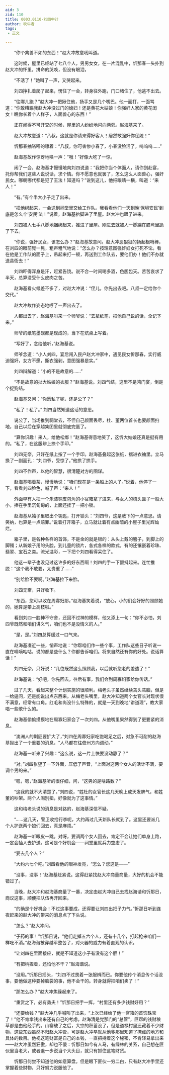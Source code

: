 ```yaml
---
aid: 3
zid: 110
title: 0003.0110-刘四中计
author: 吹牛者
tags: 
 - 正文

---
```




　　“你个禽兽不如的东西！”赵大冲故意吼叫道。

　　这时候，屋里已经站了七八个人，男男女女，在一片混乱中，忻那春一头扑到赵大冲的怀里，拼命的哭唤，但没有眼泪，

　　“不活了！”她叫了一声，又哭起来。

　　刘四挣扎着爬了起来，愣住了一会，转身往外跑，门口堵住了，他逃不出去。

　　“往哪儿跑？”赵大冲一把揪住他，扬手又是几个嘴巴。他一面打，一面骂道：“你敢糟蹋我赵大冲没过门的媳妇！还是黄花大姑娘！你强奸人家的黄花闺女！瞧你长着个人样子，人面兽心的东西！”

　　正在闹得不可开交的时候，屋里的人纷纷地闪向两旁。赵海基来了。

　　赵大冲故意道：“八叔，这就是你请来得好客人！居然敢强奸你侄媳！”

　　忻那春抽嗒嗒的嚎着：“八叔，你可害惨小春了，小春没脸活了，呜呜呜……”

　　赵海基故作惊讶地唤一声：“哦！”好像大吃了一惊。

　　闹了一会，赵海基才慢慢地向刘四说道：“我把你当个体面人，请你到赴宴，托你帮我们这些人说说话，求个情。你不愿意也就罢了，怎么这么人面兽心，强奸民女。哪朝哪代都是犯了王法！知道吗？”说到这儿，他把眼睛一横，叫道：“来人！”

　　“有。”有个半大小子走了出来。

　　“把他绑起来，一会送到祠堂里交给工作队。我看看他们一天到晚‘保境安民’到底是怎么个‘安民’法！”说着，赵海基抬脚进了里屋。赵大冲也跟了进来。

　　刘四被人七手八脚地捆绑起来，推进了里屋。刚进去就被人一脚踹在膝弯里跪了下去。

　　“你说，强奸民女，该怎么办？”赵海基故意问。赵大冲恶狠狠的扬起根哨棒，在刘四的眼前晃一晃，粗声粗气地说：“怎么办？按理意图强奸妇女打死不论。看在他是工作队的面子上，吊起来打一顿，再送到工作队去，要他们办！他们不办就送县衙去！”

　　刘四吓得浑身是汗，赶紧告饶。说不合一时间喝多酒，色胆包天。苦苦哀求了半天，总算没受什么皮肉之苦。

　　赵海基看火候差不多了，对赵大冲说：“侄儿，你先出去吧。八叔一定给你个交代。”

　　赵大冲故作姿态地哼了一声出去了。

　　人都出去了，赵海基叫来一个师爷说：“去拿纸笔，把他自己说的话，全记下来。”

　　师爷的纸笔墨砚都是现成的，当下在炕桌上写着。

　　“写好了，念给他听，”赵海基说。

　　师爷念道：“小人刘四，宴后闯入民户赵大冲家中，遇见民女忻那春，实行威迫强奸，女方不愿，撕衣强剥，意图强暴是实。”

　　刘四辩解道：“小的不是故意的……”

　　“不是故意的扯大姑娘的衣服？”赵海基说。刘四气结，这里不是鸿门宴，倒是个捉狗结。

　　赵海基又问：“你愿私了呢，还是公了？”

　　“私了！私了。” 刘四当然知道这话的意思。

　　说公了，当场推到祠堂去，不但自己颜面丢尽，杜、董两位首长也要颜面扫地，自己以后在穿越集团里就彻底完蛋了。

　　“算你识趣！来人，给他松绑！”赵海基得意地笑了，这忻大姑娘还真是挺有用的。“私了，在这服辨上捺个手印。”

　　刘四无奈，只好在纸上按了一个手印。赵海基叠起这张纸，揣进衣袖里。立马换了一副面孔：“刘四爷，受惊了。”他拱了拱手。

　　刘四不作声，以他的智慧，很清楚对方的图谋。

　　赵海基喝着茶，慢慢地说：“咱们现在是一条船上的人了。”说着，他停了一下，看看刘四脸色，喊了声：“来人！”

　　外面早有人把一个朱漆铜皮包角的小官箱拿了进来，与女人的梳头匣子一般大小，捧在手里沉甸甸的，上面还挂了一把小锁。

　　赵海基从袖子里取出个钥匙，打开锁头：“刘四爷，这是敝下的一点意思。请笑纳，也算是一点赔罪。”说着打开箱子，立马就让着有点幽暗的小屋子里光辉灿烂。

　　箱子里，是各种各样的首饰，不是金的就是银的：从头上戴的簪子，到脚上的脚镯；从新娘子用的头脸，到儿童的锁片，各式各样的款式，有的还镶嵌着珍珠、翡翠、宝石之类。流光溢彩，一下把个刘四看得呆住了。

　　他这一辈子也没见过这许多的好东西啊！刘四的手一下颤抖起来。连忙推脱：“这个我不敢要，太贵重了……”

　　“别给脸不要啊。”赵海基拉下来脸。

　　刘四无奈，只好收下。

　　“东西，您可以收在周寡妇那。”赵海基笑着说，“放心，小的们会好好的照顾她的，她算是攀上高枝啦。”

　　看到刘四一脸神不守舍，还回不过神的模样，他又添上一句：“你不必怕，刘四爷既然和咱们讲义气，咱们也不是没情义的人。”

　　“是，是。”刘四总算缓过一口气来。

　　赵海基凑近一些，悄声地说：“你帮咱们作一些个事，工作队这些日子听说一直在嘀嘀咕咕，说的都是些什么？你都告诉咱们。将来自然还有你的好处。说话算话！”

　　刘四无奈，只好说：“几位既然这么照顾我，以后就听您老的差遣了！”

　　赵海基说：“好吧，你先回去，往后有事，我们会到周寡妇家给你传话。”

　　过了几天，看起来整个计划实施的很顺利。梅老头子虽然继续蔫头蔫脑，但是一给逼问，还是能说出点东西来。从梅老头嘴里，赵大冲知道两个女官长对现状很不满意，经常有口角。红毛和尚没什么特殊的，就是一天到晚地“讲道理”，教大家唱一些歌什么的。

　　赵海基偷偷摸摸地在周寡妇家会了一次刘四。从他嘴里果然得到了更要紧的消息。

　　“澳洲人的剿匪要扩大了，”刘四在周寡妇家吃饱喝足之后，对急不可耐的赵海基抛出了一个重要的消息，“人马都在往儋州方向调动。”

　　赵海基一听来了兴趣：“这么说，这一片上快要没动静了？”

　　“对。”刘四张望了一下外面，压低了声音，“上面对这两个女人的活计不满，要调个男的来。”

　　“嗯，嗯，”赵海基听的很仔细，问，“这男的是啥路数？”

　　“这我的就不大清楚了。”刘四说，“姓杜的女官长这几天晚上成天发脾气，和姓董的吵架。两个人闹别扭，好像就为了这事情。”

　　这和梅老头说的消息是对路的，赵海基深信不疑。

　　“……这几天，警卫收拾行李呢，大约再过几天新队长就到了。这里还要派几个人护送两个娘们回去，真是麻烦。”

　　赵海基一听眼皮一跳。对呀，要调两个女人回去，肯定不会让她们单身上路，一定会抽人去护送。这可是个好机会——祠堂里就兵力空虚了。

　　“要去几个人？”

　　“大约六七个吧。”刘四看他的眼神发亮，“怎么？您这是——”

　　“没事，没事！”赵海基赶紧说。这得赶紧找赵大冲商量商量，大好的机会不能错过了。

　　当晚，赵大冲和赵海基商量了一番，决定由赵大冲自己去找赵海谐和忻那日，商议这事，顺便把队伍再开回来。

　　“的确是个好机会！不过这事要成，还得要让刘四出把子力气。”忻那日听到连夜赶来的赵大冲的带来的消息点了下头说。

　　“怎么？”赵大冲问。

　　“子药的事！”忻那日说，“他们走掉五六个人，还有十几个，打起枪来咱们一样吃不消。”赵海谐被穿越军整苦了，对火器的威力有着直观的认识。

　　“让刘四在里面接应，就是不知道这小子有没有这个胆！”

　　“有把柄捏着，还怕他不干？”赵海谐说。

　　“没用。”忻那日摇头，“刘四不过畏着一张服辨而已。你要他传个消息传个话没事，要他做这种要掉脑袋的事，他不会干的。转身就得把咱们卖了！”

　　“那怎么办？”赵大冲焦躁起来了。

　　“重赏之下，必有勇夫！”忻那日把手一挥，“村里还有多少钱财好用？”

　　“还要给钱？”赵大冲几乎喊叫了出来，“上次已经给了他一官箱的首饰珠宝了！”他不肯拿钱出来还有自己的考虑。赵海清是党那门的“总管”，匪帮的钱财粮草都是由他经手的。山寨破了之后，大宗的积蓄没了，但是道禄村里还藏着不少财物，这些东西虽然不归赵大冲管，可是赵大冲早就从他爹那里知道了掩藏的地方和具体的数目。他视这笔财富是自己的本钱，一直把持着这个秘密，不肯轻易拿出来——赵大冲虽然狂傲，却也不傻：忻那日如今有人马，有绿林的关系，自己想在匪伙里当老大，或者退一步说当个大头目，就只有抓住这笔财货。

　　忻那日何尝不知道他的如意算盘。但是眼下匪伙一穷二白，只有赵大冲手里还掌握着些财物，只好努力说服他了。


